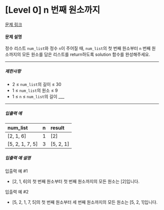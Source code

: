 # [Level 0] n 번째 원소까지

[문제 링크](https://school.programmers.co.kr/learn/courses/30/lessons/181889)

#### 문제 설명

정수 리스트 ```num_list```와 정수 ```n```이 주어질 때, ```num_list```의 첫 번째 원소부터 ```n``` 번째 원소까지의 모든 원소를 담은 리스트를 return하도록 solution 함수를 완성해주세요.

---

##### 제한사항

- 2 ≤ ```num_list```의 길이 ≤ 30
- 1 ≤ ```num_list```의 원소 ≤ 9
- 1 ≤ ```n``` ≤ ```num_list```의 길이 ___

---

##### 입출력 예

|num_list|n|result|
|:---|:---|:---|
|[2, 1, 6]|1|[2]|
|[5, 2, 1, 7, 5]|3|[5, 2, 1]|

##### 입출력 예 설명

입출력 예 #1

- [2, 1, 6]의 첫 번째 원소부터 첫 번째 원소까지의 모든 원소는 [2]입니다.

입출력 예 #2

- [5, 2, 1, 7, 5]의 첫 번째 원소부터 세 번째 원소까지의 모든 원소는 [5, 2, 1]입니다.
